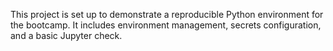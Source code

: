 This project is set up to demonstrate a reproducible Python environment for the  bootcamp. It includes environment management, secrets configuration, and a basic Jupyter check.